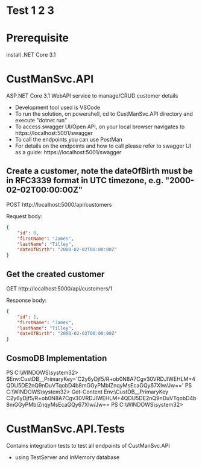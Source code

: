 # Test 1 2 3
# Prerequisite
install .NET Core 3.1

# CustManSvc.API
ASP.NET Core 3.1 WebAPI service to manage/CRUD customer details

- Development tool used is VSCode
- To run the solution, on powershell, cd to CustManSvc.API directory and execute "dotnet run"
- To access swagger UI/Open API, on your local browser navigates to https://localhost:5001/swagger
- To call the endpoints you can use PostMan
- For details on the endpoints and how to call please refer to swagger UI as a guide: https://localhost:5001/swagger

## Create a customer, note the dateOfBirth must be in RFC3339 format in UTC timezone, e.g. "2000-02-02T00:00:00Z"
POST http://localhost:5000/api/customers

Request body:
```json
{
	"id": 0,
	"firstName": "James",
	"lastName": "Tilley",
	"dateOfBirth": "2000-02-02T00:00:00Z"
}
```

## Get the created customer
GET http://localhost:5000/api/customers/1

Response body:
```json
{
    "id": 1,
    "firstName": "James",
    "lastName": "Tilley",
    "dateOfBirth": "2000-02-02T00:00:00Z"
}
```
## CosmoDB Implementation
PS C:\WINDOWS\system32> $Env:CustDB__PrimaryKey='C2y6yDjf5/R+ob0N8A7Cgv30VRDJIWEHLM+4QDU5DE2nQ9nDuVTqobD4b8mGGyPMbIZnqyMsEcaGQy67XIw/Jw=='
PS C:\WINDOWS\system32> Get-Content Env:\CustDB__PrimaryKey
C2y6yDjf5/R+ob0N8A7Cgv30VRDJIWEHLM+4QDU5DE2nQ9nDuVTqobD4b8mGGyPMbIZnqyMsEcaGQy67XIw/Jw==
PS C:\WINDOWS\system32>

# CustManSvc.API.Tests
Contains integration tests to test all endpoints of CustManSvc.API
- using TestServer and InMemory database

